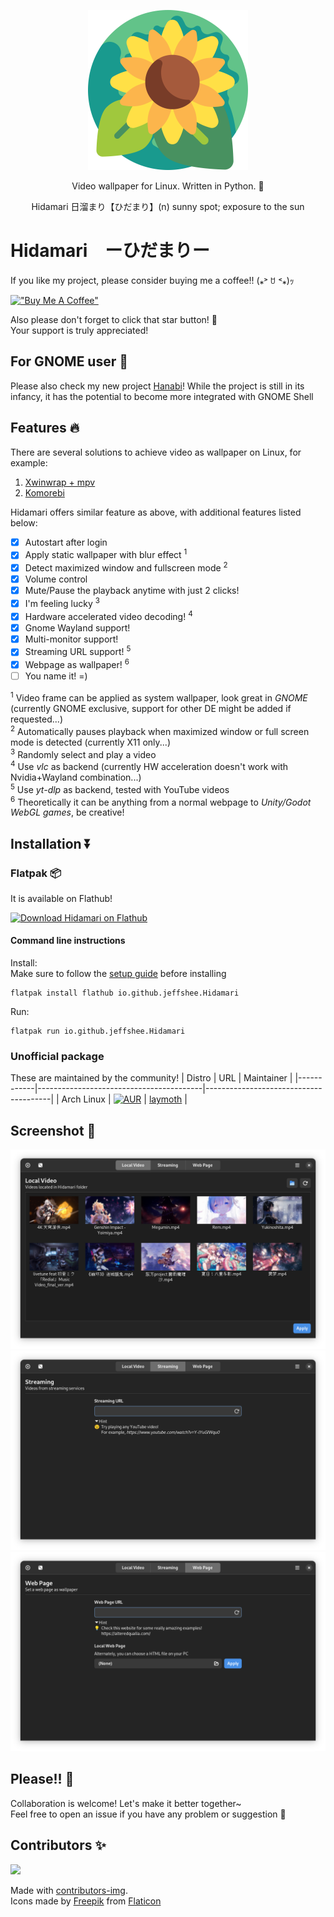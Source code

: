 <p align="center"><img src="https://raw.githubusercontent.com/jeffshee/hidamari/resource/hidamari.svg" width="256"></p>

<p align="center">Video wallpaper for Linux. Written in Python. 🐍</p>  
<p align="center">Hidamari 日溜まり【ひだまり】(n) sunny spot; exposure to the sun</p>

# Hidamari　ーひだまりー
If you like my project, please consider buying me a coffee!! (⁎˃ ꇴ ˂⁎)ｯ

[!["Buy Me A Coffee"](https://www.buymeacoffee.com/assets/img/custom_images/orange_img.png)](https://www.buymeacoffee.com/jeffshee)

Also please don't forget to click that star button! 🌟  
Your support is truly appreciated!

## For GNOME user 🐾
Please also check my new project [Hanabi](https://github.com/jeffshee/gnome-ext-hanabi)! While the project is still in its infancy, it has the potential to become more integrated with GNOME Shell

## Features 🔥

There are several solutions to achieve video as wallpaper on Linux, for example:

1. [Xwinwrap + mpv](https://www.linuxuprising.com/2019/05/livestream-wallpaper-for-your-gnome.html)
2. [Komorebi](https://github.com/cheesecakeufo/komorebi)

Hidamari offers similar feature as above, with additional features listed below:

- [x] Autostart after login
- [x] Apply static wallpaper with blur effect <sup>1</sup>
- [x] Detect maximized window and fullscreen mode <sup>2</sup>
- [x] Volume control
- [x] Mute/Pause the playback anytime with just 2 clicks!
- [x] I'm feeling lucky <sup>3</sup>
- [x] Hardware accelerated video decoding! <sup>4</sup>
- [x] Gnome Wayland support!
- [x] Multi-monitor support!
- [x] Streaming URL support! <sup>5</sup>
- [x] Webpage as wallpaper! <sup>6</sup>
- [ ] You name it! =)

<sup>1</sup> Video frame can be applied as system wallpaper, look great in <i>GNOME</i> (currently GNOME exclusive, support for other DE might be added if requested...)  
<sup>2</sup> Automatically pauses playback when maximized window or full screen mode is detected (currently X11 only...)  
<sup>3</sup> Randomly select and play a video  
<sup>4</sup> Use <i>vlc</i> as backend (currently HW acceleration doesn't work with Nvidia+Wayland combination...)     
<sup>5</sup> Use <i>yt-dlp</i> as backend, tested with YouTube videos  
<sup>6</sup> Theoretically it can be anything from a normal webpage to <i>Unity/Godot WebGL games</i>, be creative!

## Installation ⏬
### Flatpak 📦
It is available on Flathub!

<a href='https://flathub.org/apps/details/io.github.jeffshee.Hidamari'><img width='240' alt='Download Hidamari on Flathub' src='https://flathub.org/assets/badges/flathub-badge-en.png'/></a>

#### Command line instructions
Install:  
Make sure to follow the [setup guide](https://flatpak.org/setup/) before installing
```
flatpak install flathub io.github.jeffshee.Hidamari
```
Run:  
```
flatpak run io.github.jeffshee.Hidamari
```

### Unofficial package
These are maintained by the community!
| Distro     | URL                                     | Maintainer                            |
|------------|-----------------------------------------|---------------------------------------|
| Arch Linux | [![AUR](https://img.shields.io/aur/version/hidamari?style=for-the-badge)](https://aur.archlinux.org/packages/hidamari) | [laymoth](https://github.com/laymoth) |

## Screenshot 📸

![](https://raw.githubusercontent.com/jeffshee/hidamari/resource/screenshot-1.png)
![](https://raw.githubusercontent.com/jeffshee/hidamari/resource/screenshot-2.png)
![](https://raw.githubusercontent.com/jeffshee/hidamari/resource/screenshot-3.png)

<!-- TODO -->
<!-- ## Demo 📽️

Please click on the image to view <i>(redirect to YouTube)</i>

[![](https://i3.ytimg.com/vi/GV_kL7g94nY/maxresdefault.jpg)](https://www.youtube.com/watch?v=GV_kL7g94nY) -->

## Please!! 🙏

Collaboration is welcome! Let's make it better together~  
Feel free to open an issue if you have any problem or suggestion 🤗  

## Contributors ✨

<a href="https://github.com/jeffshee/hidamari/graphs/contributors">
  <img src="https://contrib.rocks/image?repo=jeffshee/hidamari" />
</a>

Made with [contributors-img](https://contrib.rocks).  
Icons made by [Freepik](http://www.freepik.com/) from [Flaticon](https://www.flaticon.com)
